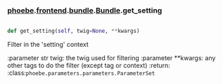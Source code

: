 ### [phoebe](phoebe.md).[frontend](phoebe.frontend.md).[bundle](phoebe.frontend.bundle.md).[Bundle](phoebe.frontend.bundle.Bundle.md).get_setting

```py

def get_setting(self, twig=None, **kwargs)

```



Filter in the 'setting' context

:parameter str twig: the twig used for filtering
:parameter **kwargs: any other tags to do the filter (except tag or
    context)
:return: :class:`phoebe.parameters.parameters.ParameterSet`


